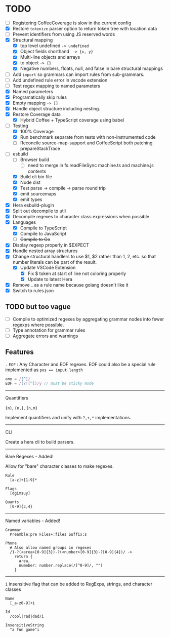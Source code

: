 TODO
====

- [ ] Registering CoffeeCoverage is slow in the current config
- [x] Restore `tokenize` parser option to return token tree with location data
- [ ] Prevent identifiers from using JS reserved words
- [x] Structural mapping
  - [x] top level undefined `-> undefined`
  - [x] Object fields shorthand ` -> {x, y}`
  - [x] Multi-line objects and arrays
  - [x] to object `-> {}`
  - [x] Negative numbers, floats, null, and false in bare structural mappings
- [ ] Add `import` so grammars can import rules from sub-grammars.
- [ ] Add undefined rule error in vscode extension
- [ ] Test regex mapping to named parameters
- [x] Named parameters
- [x] Programatically skip rules
- [x] Empty mapping `-> []`
- [x] Handle object structure including nesting.
- [x] Restore Coverage data
  - [x] Hybrid Coffee + TypeScript coverage using babel
- [ ] Testing
  - [x] 100% Coverage
  - [x] Run benchmark separate from tests with non-instrumented code
  - [ ] Reconcile source-map-support and CoffeeScript both patching prepareStackTrace
- [ ] esbuild
  - [ ] Browser build
    - [ ] need to merge in fs.readFileSync machine.ts and machine.js contents
  - [x] Build cli bin file
  - [x] Node dist
  - [x] Test parse -> compile -> parse round trip
  - [x] emit sourcemaps
  - [x] emit types
- [x] Hera esbuild-plugin
- [x] Split out decompile to util
- [x] Decompile regexes to character class expressions when possible.
- [x] Languages
  - [x] Compile to TypeScript
  - [x] Compile to JavaScript
  - [ ] ~~Compile to Go~~
- [x] Display regexp properly in $EXPECT
- [x] Handle nested array structures
- [x] Change structural handlers to use $1, $2 rather than 1, 2, etc. so that number literals can be part of the result.
  - [x] Update VSCode Extension
    - [x] Fix $ token at start of line not coloring properly
    - [x] Update to latest Hera
- [x] Remove _ as a rule name because golang doesn't like it
- [x] Switch to rules.json

TODO but too vague
---

- [ ] Compile to optimized regexes by aggregating grammar nodes into fewer regexps where possible.
- [ ] Type annotation for grammar rules
- [ ] Aggregate errors and warnings

Features
--------

`.` `EOF` : Any Character and EOF regexes. EOF could also be a special rule
implemented as `pos == input.length`

```javascript
any = /[^]/
EOF = /(?![^])/y // must be sticky mode
```

---

Quantifiers

`{n}`, `{n,}`, `{n,m}`

Implement quantifiers and unify with `?,+,*` implementations.

---

CLI

Create a hera cli to build parsers.

---

Bare Regexes - Added!

Allow for "bare" character classes to make regexes.

```hera
Rule
  [a-z]+[1-9]*

Flags
  [dgimsuy]

Quants
  [0-9]{3,4}
```

---

Named variables - Added!

```hera
Grammar
  Preamble:pre Files+:files Suffix:s

Phone
  # Also allow named groups in regexes
  /1-?(<area>[0-9]{3})-?(<number>[0-9]{3}-?[0-9]{4})/ ->
    return {
      area,
      numeber: number.replace(/[^0-9]/, "")
    }
```

---

`i` insensitive flag that can be added to RegExps, strings, and character classes

```hera
Name
  [_a-z0-9]+i

Id
  /cool|rad|dad/i

InsensitiveString
  "a fun game"i
```
